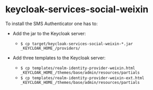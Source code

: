 # keycloak-services-social-weixin

To install the SMS Authenticator one has to:

* Add the jar to the Keycloak server:
  * `$ cp target/keycloak-services-social-weixin-*.jar _KEYCLOAK_HOME_/providers/`

* Add three templates to the Keycloak server:
  * `$ cp templates/realm-identity-provider-weixin.html _KEYCLOAK_HOME_/themes/base/admin/resources/partials`
  * `$ cp templates/realm-identity-provider-weixin-ext.html _KEYCLOAK_HOME_/themes/base/admin/resources/partials`
